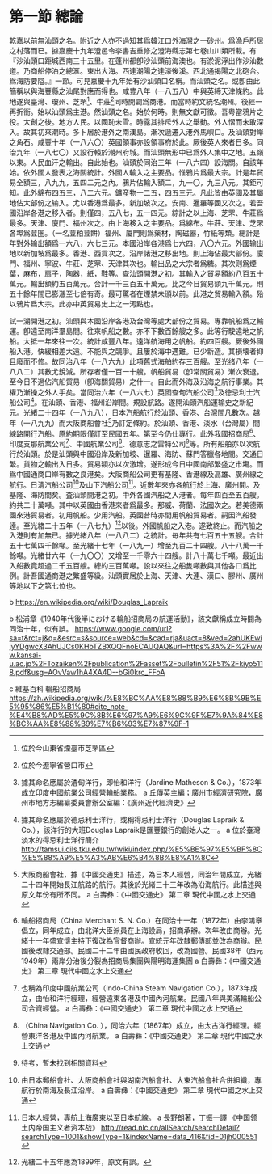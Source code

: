 # 第一節    總論

乾嘉以前無汕頭之名。附近之人亦不過知其爲韓江口外海灣之一砂州。爲漁戶所居之村落而已。據嘉慶十九年澄邑令李書吉重修之澄海縣志第七卷山川類所載。有『沙汕頭口距城西南三十五里。在蓬州都卽沙汕頭前海澳也。有淤泥浮出作沙汕數道。乃商船停泊之總滙。東出大海。西達潮陽之達濠後溪。西北通揭陽之北砲台。爲海防要隘。』一節。可見嘉慶十九年始有沙汕頭口名稱。而汕頭之名。或卽由此簡稱以與海豐縣之汕尾對應而得也。咸豊八年（一八五八）中與英締天津條約。此地遂與臺灣、瓊州、芝罘[^6]、牛莊[^7]同時開闢爲商港。而當時約文統名潮州。後經一再折衝。始以汕頭爲主港。然汕頭之名。始於何時。則無文獻可徵。吾粤當鴉片之役。大創之後。地方人民。以國恥未雪。時露其排斥外人之舉動。外人慴而未敢深入。故其初來潮時。多卜居於港外之南澳島。漸次遞遷入港外馬嶼口。及汕頭對岸之角石。咸豐十年（一八六〇）英國領事亦設領事府於此。厥後英人來者日多。同治九年（一八七〇）又設行轅於潮州府城。而汕頭無形中已爲外人集中之地。五嶺以東。人民血汗之輸出。自此始也。汕頭於同治三年（一八六四）設海關。自該年始。依外國人發表之海關統計。外國人輸入之主要品。惟鴉片爲最大宗。計是年貿易全額三，八九九，五四二元之內。鴉片佔輸入額二，九一〇，九三八元。其鉅可知。此外綿布四五三，八二六元。鑛産物一二五，四五三元。凡此皆由英國及其屬地佔大部份之输入。尤以香港爲最多。新加坡次之。安南、暹羅等國又次之。若吾國沿岸各港之移入者。則僅四，五八七，五一四元。綜計之以上海、芝罘、牛莊爲最多。天津、廈門、福州次之。由上海移入之主要品。爲綿布。牛莊、天津、芝罘各埠爲荳圏。（一名荳粕荳餅）福州、廈門則爲藥材，陶磁器，竹紙等類。總計是年對外输出額爲一六八，六七三元。本國沿岸各港爲七六四，八〇六元。外國输出地以新加坡爲最多。香港、西貢次之。沿岸諸港之移出地。則上海佔最大部份。廈門、福州、寧波、牛莊、芝罘、天津其次也。輸出品之大宗者爲糖。其次则爲煙葉，麻布，扇子，陶器，紙，鞋等。查汕頭開港之初。其輸入之貿易額約八百五十萬元。輸出額約五百萬元。合計一千三百五十萬元。比之今日貿易額九千萬元。則五十餘年間已膨漲至七倍有奇。最可驚者在煙禁未頒以前。此港之貿易輸入額。殆以鴉片爲大宗。此亦中英貿易史上之一汚點也。

試一溯開港之初。汕頭與本國沿岸各港及台灣等處大部份之貿易。專靠帆船爲之輸運。卽遠至南洋羣島間。往來帆船之數。亦不下數百餘艘之多。此等行駛遠地之帆船。大抵一年來往一次。統計咸豐八年。遠洋航海用之帆船。約四百艘。厥後外國船入港。快緩相差大遠。不能與之競爭。且屢於海中遇難。已少新造。其損壊者抑且廢而不修。故同治八年（一八六九）此項舊式海舶約存三百艘。至光绪八年（一八八二）其數尤銳減。所存者僅一百一十艘。帆船貿易（卽常關貿易）漸次衰退。至今日不過佔汽船貿易（卽海關貿易）之什一。自此而外海及沿海之航行事業。其權乃漸操之外人手矣。當同治六年（一八六七）英國查甸汽船公司[^8]及徳忌利士汽船公司[^9]。在汕頭、香港、福州沿岸間。規設航路。遂開汕頭汽船運输史之新紀元。光緖二十四年（一八九八），日本汽船航行於汕頭、香港、台灣間凡數次。越年（一八九九）而大阪商船會社[^10]乃訂定條約。於汕頭、香港、淡水（台灣屬）間線路開行汽船。原約期限僅訂至民國五年。第至今仍仕專行。此外我國招商局[^11]、印度支那航業公司[^12]、中國航業公司[^13]、德意志之雷特公司[^14]等。所有船舶亦以次航行於汕頭。於是汕頭與中國沿岸及新加坡、暹羅、海防、蘇門答臘各地間。交通日繁。貨物之輸出入日多。貿易額亦以次激增。遂形成今日中國南部繁盛之市塲。而爲中國通商口岸有數之良港矣。大阪商船公司更有基隆、香港線及高雄、廣州線之航行。日淸汽船公司[^15]及山下汽船公司[^16]。近數年來亦各航行於上海、廣州間。及基隆、海防間矣。査汕頭開港之初。中外各國汽船之入港者。每年四百至五百艘。約共二十萬噸。其中以英國由香港來者爲最多。那威、荷蘭、法國次之。若美德兩國來港貿易者。初用帆船。少用汽船。英國昔時亦間用帆船貿易者。嗣因汽船發逹。至光緖二十五年（一八七九）[^17]以後。外國帆船之入港。遂致終止。而汽船之入港則有加無已。據光緒八年（一八八二）之統計。毎年共有七百五十五艘。合計五十七萬四千餘噸。至光緒十七年（一八九一）增至九百二十四艘。八十八萬一千餘噸。光緖廿六年（一九〇〇）又增至一千零六十四艘。計八十萬七千噸。最近出入船數竟超過二千五百艘。總約三百萬噸。設以來往之船隻噸數與其他各口爲比例。計吾國通商港之繁盛等級。汕頭實居於上海、天津、大連、漢口、膠州、廣州等地以下之第七位也。

[^6]: 位於今山東省煙臺市芝罘區

[^7]: 位於今遼寧省營口市

[^8]: 據其命名應屬於渣甸洋行，即怡和洋行（Jardine Matheson & Co.），1873年成立印度中國航業公司經營輪船業務。
a 丘傳英主編；廣州市經濟研究院，廣州市地方志編纂委員會辦公室編：《廣州近代經濟史》

[^9]: 據其命名應屬於德忌利士洋行，或稱得忌利士洋行（Douglas Lapraik & Co.），該洋行的大班Douglas Lapraik是匯豐銀行的創始人之一。
a 位於臺灣淡水的得忌利士洋行簡介
http://tamsui.dils.tku.edu.tw/wiki/index.php/%E5%BE%97%E5%BF%8C%E5%88%A9%E5%A3%AB%E6%B4%8B%E8%A1%8C

b https://en.wikipedia.org/wiki/Douglas_Lapraik

[^10]: 大阪商船會社，據《中國交通史》描述，為日本人經營，同治年間成立，光緒二十四年開始長江航路的航行。其後於光緒三十三年改為沿海航行。此描述與原文年份有所不同。
a 白壽彝：《中國交通史》 第二章 現代中國之水上交通

[^11]: 輪船招商局（China Merchant S. N. Co.）在同治十一年（1872年）由李鴻章倡立，同年成立，由北洋大臣派員在上海設局，招商承辦。次年改由商辦。光緒十一年盛宣懷主持下復改為官督商辦。宣統元年改隸郵傳部並改為商辦。民國後改隸交通部。民國二十二年由國民政府收回，改為國營。民國38年（西元1949年）兩岸分治後分裂為招商局集團與陽明海運集團
a 白壽彝：《中國交通史》 第二章 現代中國之水上交通

b 松浦章《1940年代後半における輪船招商局の航運活動》，該文獻稱成立時間為同治十年，似有誤。
https://www.google.com/url?sa=t&rct=j&q=&esrc=s&source=web&cd=&cad=rja&uact=8&ved=2ahUKEwiiyYDgwcX3AhUJCs0KHbTZBXQQFnoECAUQAQ&url=https%3A%2F%2Fwww.kansai-u.ac.jp%2FTozaiken%2Fpublication%2Fasset%2Fbulletin%2F51%2Fkiyo5118.pdf&usg=AOvVaw1hA4XA4D--bGi0krc_FFoA

c 維基百科 輪船招商局
https://zh.wikipedia.org/wiki/%E8%BC%AA%E8%88%B9%E6%8B%9B%E5%95%86%E5%B1%80#cite_note-%E4%B8%AD%E5%9C%8B%E6%97%A9%E6%9C%9F%E7%9A%84%E8%BC%AA%E8%88%B9%E7%B6%93%E7%87%9F-1

[^12]: 也稱為印度中國航業公司（Indo-China Steam Navigation Co.），1873年成立，由怡和洋行經理，經營遠東各港及中國內河航業。民國八年與美滿輪船公司合資經營。
a 白壽彝：《中國交通史》 第二章 現代中國之水上交通

[^13]: （China Navigation Co. ），同治六年（1867年）成立，由太古洋行經理。經營東洋各港及中國內河航業。
a 白壽彝：《中國交通史》 第二章 現代中國之水上交通

[^14]: 待考，暫未找到相關資料

[^15]: 由日本郵船會社、大阪商船會社與湖南汽船會社、大東汽船會社合併組織，專航行於南海及長江沿岸。
a 白壽彝：《中國交通史》 第二章 現代中國之水上交通

[^16]: 日本人經營，專航上海廣東以至日本航線。
a 長野朗著，丁振一譯 《中国领土内帝国主义者资本战》
http://read.nlc.cn/allSearch/searchDetail?searchType=1001&showType=1&indexName=data_416&fid=01jh000551

[^17]: 光緒二十五年應為1899年，原文有誤。